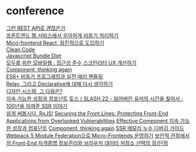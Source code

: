 # conference

[그런 REST API로 괜찮은가](https://www.youtube.com/watch?v=RP_f5dMoHFc)<br/>
[프론트엔드 웹 서비스에서 우아하게 비동기 처리하기](https://toss.im/slash-21/sessions/3-1)<br/>
[Mico-frontend React, 점진적으로 도입하기](https://toss.im/slash-21/sessions/3-1)<br/>
[Clean Code](https://toss.im/slash-21/sessions/3-3)<br/>
[Javascript Bundle Diet](https://toss.im/slash-21/sessions/3-2)<br/>
[모두를 위한 모바일웹 : 접근성 준수 스크린리터 UX 개선하기](https://www.youtube.com/watch?v=tKj3xsXy9KM)<br/>
[Component, thinking again](https://www.youtube.com/watch?v=HYgKBvLr49c&t=1255s)<br/>
[ES6+ 비동기 프로그래밍과 실전 에러 핸들링](https://www.youtube.com/watch?v=o9JnT4sneAQ)<br/>
[Relay, 그리고 Declarative에 대해 다시 생각하기](https://www.youtube.com/watch?v=YP7d9ae_VzI)<br/>
[디자인 시스템, 그 다음은?](https://www.youtube.com/watch?v=LmLchZ4tCXc&t=2670s)<br/>
[지속 가능한 성장과 컴포넌트](https://www.youtube.com/watch?v=fR8tsJ2r7Eg&t=549s)
[토스ㅣSLASH 22 - 잃어버린 유저의 시간을 찾아서 : 100년을 아껴준 SSR 이야기](https://www.youtube.com/watch?v=IKyA8BKxpXc&t=437s)<br/>
[쉽게 써봅시다. RxJS!](https://www.youtube.com/watch?v=2f09-veX4HA)
[Securing the Front Lines: Protecting Front-End Applications from Overlooked Vulnerabilities](https://www.youtube.com/watch?v=IutA2l7ptcI)
[Effective Component 지속 가능한 성장과 컴포넌트](https://github.com/Gaic4o/front_conference/blob/master/toss/Effective%20Component.md)
[Component, thinking again](https://www.youtube.com/watch?v=HYgKBvLr49c&t=1255s)
[SSR 메모리 누수 디버깅 가이드](https://www.youtube.com/watch?v=P3C7fzMqIYg)
[Webpack 5 Module Federation으로 Micro-Frontends 운영하기](https://www.youtube.com/watch?v=0Eq6evGKJ68)
[보안적 관점에서의 Front-End 자격증명 정보관리와 브라우저 데이터 저장소 선택의 장/단점](https://www.youtube.com/watch?v=XAcJ47CidhY&t=1062s)
